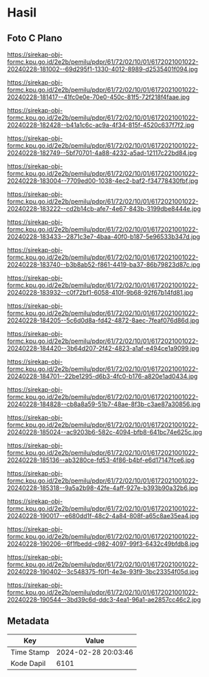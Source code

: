 # Hasil

## Foto C Plano

https://sirekap-obj-formc.kpu.go.id/2e2b/pemilu/pdpr/61/72/02/10/01/6172021001022-20240228-181002--69d295f1-1330-4012-8989-d2535401f094.jpg

https://sirekap-obj-formc.kpu.go.id/2e2b/pemilu/pdpr/61/72/02/10/01/6172021001022-20240228-181417--41fc0e0e-70e0-450c-81f5-72f218f4faae.jpg

https://sirekap-obj-formc.kpu.go.id/2e2b/pemilu/pdpr/61/72/02/10/01/6172021001022-20240228-182428--b41a1c6c-ac9a-4f34-815f-4520c637f7f2.jpg

https://sirekap-obj-formc.kpu.go.id/2e2b/pemilu/pdpr/61/72/02/10/01/6172021001022-20240228-182749--5bf70701-4a88-4232-a5ad-12117c22bd84.jpg

https://sirekap-obj-formc.kpu.go.id/2e2b/pemilu/pdpr/61/72/02/10/01/6172021001022-20240228-183004--7709ed00-1038-4ec2-baf2-f34778430fbf.jpg

https://sirekap-obj-formc.kpu.go.id/2e2b/pemilu/pdpr/61/72/02/10/01/6172021001022-20240228-183222--cd2b14cb-afe7-4e67-843b-3199dbe8444e.jpg

https://sirekap-obj-formc.kpu.go.id/2e2b/pemilu/pdpr/61/72/02/10/01/6172021001022-20240228-183433--2871c3e7-4baa-40f0-b187-5e96533b347d.jpg

https://sirekap-obj-formc.kpu.go.id/2e2b/pemilu/pdpr/61/72/02/10/01/6172021001022-20240228-183740--b3b8ab52-f861-4419-ba37-86b79823d87c.jpg

https://sirekap-obj-formc.kpu.go.id/2e2b/pemilu/pdpr/61/72/02/10/01/6172021001022-20240228-183932--c0f72bf1-6058-410f-9b68-92f67b14fd81.jpg

https://sirekap-obj-formc.kpu.go.id/2e2b/pemilu/pdpr/61/72/02/10/01/6172021001022-20240228-184205--5c6d0d8a-fd42-4872-8aec-7feaf076d86d.jpg

https://sirekap-obj-formc.kpu.go.id/2e2b/pemilu/pdpr/61/72/02/10/01/6172021001022-20240228-184420--3b64d207-2f42-4823-a1af-e494ce1a9099.jpg

https://sirekap-obj-formc.kpu.go.id/2e2b/pemilu/pdpr/61/72/02/10/01/6172021001022-20240228-184701--22be1295-d6b3-4fc0-b176-a820e1ad0434.jpg

https://sirekap-obj-formc.kpu.go.id/2e2b/pemilu/pdpr/61/72/02/10/01/6172021001022-20240228-184828--cb8a8a59-51b7-48ae-8f3b-c3ae87a30856.jpg

https://sirekap-obj-formc.kpu.go.id/2e2b/pemilu/pdpr/61/72/02/10/01/6172021001022-20240228-185024--ac9203b6-582c-4094-bfb8-641bc74e625c.jpg

https://sirekap-obj-formc.kpu.go.id/2e2b/pemilu/pdpr/61/72/02/10/01/6172021001022-20240228-185136--ab3280ce-fd53-4f86-b4bf-e6d17147fce6.jpg

https://sirekap-obj-formc.kpu.go.id/2e2b/pemilu/pdpr/61/72/02/10/01/6172021001022-20240228-185318--9a5a2b98-42fe-4aff-927e-b393b90a32b6.jpg

https://sirekap-obj-formc.kpu.go.id/2e2b/pemilu/pdpr/61/72/02/10/01/6172021001022-20240228-190017--e680dd1f-48c2-4a84-808f-a65c8ae35ea4.jpg

https://sirekap-obj-formc.kpu.go.id/2e2b/pemilu/pdpr/61/72/02/10/01/6172021001022-20240228-190206--6f1fbedd-c982-4097-99f3-6432c49bfdb8.jpg

https://sirekap-obj-formc.kpu.go.id/2e2b/pemilu/pdpr/61/72/02/10/01/6172021001022-20240228-190402--3c548375-f0f1-4e3e-93f9-3bc23354f05d.jpg

https://sirekap-obj-formc.kpu.go.id/2e2b/pemilu/pdpr/61/72/02/10/01/6172021001022-20240228-190544--3bd39c6d-ddc3-4ea1-96a1-ae2857cc46c2.jpg


## Metadata

| Key        | Value               |
| ---------- | ------------------- |
| Time Stamp | 2024-02-28 20:03:46 |
| Kode Dapil | 6101                |



